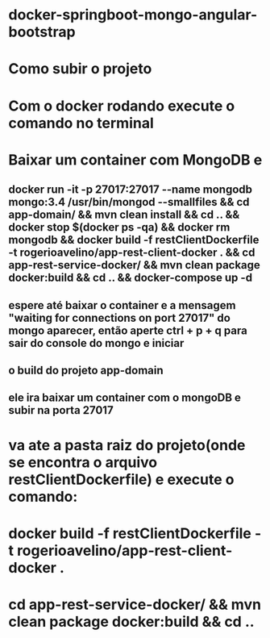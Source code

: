 # docker-springboot-mongo-angular-bootstrap

# Como subir o projeto

# Com o docker rodando execute o comando no terminal

# Baixar um container com MongoDB e
## docker run -it -p 27017:27017 --name mongodb mongo:3.4 /usr/bin/mongod --smallfiles && cd app-domain/ && mvn clean install && cd .. && docker stop $(docker ps -qa) && docker rm mongodb && docker build -f restClientDockerfile -t rogerioavelino/app-rest-client-docker . && cd app-rest-service-docker/ && mvn clean package docker:build && cd .. && docker-compose up -d
## espere até baixar o container e a mensagem "waiting for connections on port 27017" do mongo aparecer, então aperte ctrl + p + q para sair do console do mongo e iniciar 
## o build do projeto app-domain

## ele ira baixar um container com o mongoDB e subir na porta 27017


# va ate a pasta raiz do projeto(onde se encontra o arquivo restClientDockerfile) e execute o comando:
# docker build -f restClientDockerfile -t rogerioavelino/app-rest-client-docker .

# cd app-rest-service-docker/ && mvn clean package docker:build && cd ..
